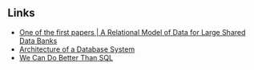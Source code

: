## Links 

- [One of the first papers | A Relational Model of Data for Large Shared Data Banks](https://www.seas.upenn.edu/~zives/03f/cis550/codd.pdf)
- [Architecture of a Database System](https://dsf.berkeley.edu/papers/fntdb07-architecture.pdf)
- [We Can Do Better Than SQL](https://www.edgedb.com/blog/we-can-do-better-than-sql)
